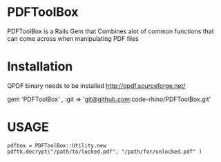 PDFToolBox
==========
PDFToolBox is a Rails Gem that Combines alot of common functions that can come across when manipulating PDF files

Installation
==========
QPDF binary needs to be installed 
http://qpdf.sourceforge.net/

gem 'PDFToolBox' , :git => 'git@github.com:code-rhino/PDFToolBox.git'


USAGE
==========
    pdfbox = PDFToolBox::Utility.new
    pdftk.decrypt("/path/to/locked.pdf", "/path/for/unlocked.pdf" )